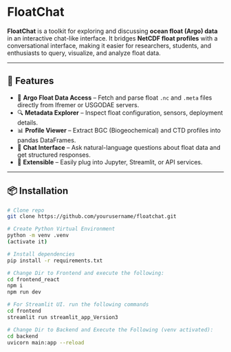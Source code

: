 # FloatChat

**FloatChat** is a toolkit for exploring and discussing **ocean float (Argo) data** in an interactive chat-like interface. It bridges **NetCDF float profiles** with a conversational interface, making it easier for researchers, students, and enthusiasts to query, visualize, and analyze float data.

---

## 🚀 Features
- 📡 **Argo Float Data Access** – Fetch and parse float `.nc` and `.meta` files directly from Ifremer or USGODAE servers.  
- 🔍 **Metadata Explorer** – Inspect float configuration, sensors, deployment details.  
- 📊 **Profile Viewer** – Extract BGC (Biogeochemical) and CTD profiles into pandas DataFrames.  
- 💬 **Chat Interface** – Ask natural-language questions about float data and get structured responses.  
- 🔗 **Extensible** – Easily plug into Jupyter, Streamlit, or API services.  

---

## 📦 Installation
```bash
# Clone repo
git clone https://github.com/yourusername/floatchat.git

# Create Python Virtual Environment
python -m venv .venv
(activate it)

# Install dependencies
pip install -r requirements.txt

# Change Dir to Frontend and execute the following:
cd frontend_react
npm i
npm run dev

# For Streamlit UI. run the following commands
cd frontend
streamlit run streamlit_app_Version3

# Change Dir to Backend and Execute the Following (venv activated):
cd backend
uvicorn main:app --reload
